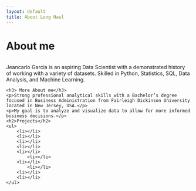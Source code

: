 ```yaml
---
layout: default
title: About Long Haul
---
```


<div class="post">
	<h1 class="pageTitle">About me</h1>
	<img src="{{ '/assets/img/touring.jpg' }}" alt="">
	<p class="intro">Jeancarlo Garcia is an aspiring Data Scientist with a demonstrated history of working with a variety of datasets. Skilled in Python, Statistics, SQL, Data Analysis, and Machine Learning.</p>
	
	<h3> More About me</h3>
	<p>Strong professional analytical skills with a Bachelor’s degree focused in Business Administration from Fairleigh Dickinson University located in New Jersey, USA.</p>
	<p>My goal is to analyze and visualize data to allow for more informed business decisions.</p>
	<h2>Projects</h2>
	<ul>
		<li></li>
  		<li></li>
  		<li></li>
  		<li></li>
  		<li></li>
      		<li></li>
  		<li></li>
      		<li></li>
  		<li></li>
  		<li></li>
  	</ul>
</div>

